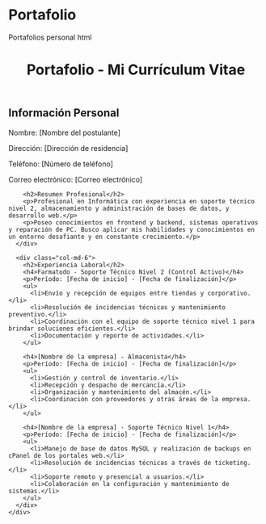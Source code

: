 # Portafolio
Portafolios personal
html
<!DOCTYPE html>
<html lang="es">
<head>
  <meta charset="UTF-8">
  <meta name="viewport" content="width=device-width, initial-scale=1.0">
  <title>Portafolio - Mi Currículum Vitae</title>
  <link rel="stylesheet" href="https://maxcdn.bootstrapcdn.com/bootstrap/4.0.0/css/bootstrap.min.css">
  <link rel="stylesheet" href="styles.css">
</head>
<body>
  <header class="bg-primary text-white text-center py-5">
    <h1>Portafolio - Mi Currículum Vitae</h1>
  </header>

  <div class="container mt-5">
    <div class="row">
      <div class="col-md-6">
        <h2>Información Personal</h2>
        <p>Nombre: [Nombre del postulante]</p>
        <p>Dirección: [Dirección de residencia]</p>
        <p>Teléfono: [Número de teléfono]</p>
        <p>Correo electrónico: [Correo electrónico]</p>

        <h2>Resumen Profesional</h2>
        <p>Profesional en Informática con experiencia en soporte técnico nivel 2, almacenamiento y administración de bases de datos, y desarrollo web.</p>
        <p>Poseo conocimientos en frontend y backend, sistemas operativos y reparación de PC. Busco aplicar mis habilidades y conocimientos en un entorno desafiante y en constante crecimiento.</p>
      </div>

      <div class="col-md-6">
        <h2>Experiencia Laboral</h2>
        <h4>Farmatodo - Soporte Técnico Nivel 2 (Control Activo)</h4>
        <p>Período: [Fecha de inicio] - [Fecha de finalización]</p>
        <ul>
          <li>Envío y recepción de equipos entre tiendas y corporativo.</li>
          <li>Resolución de incidencias técnicas y mantenimiento preventivo.</li>
          <li>Coordinación con el equipo de soporte técnico nivel 1 para brindar soluciones eficientes.</li>
          <li>Documentación y reporte de actividades.</li>
        </ul>

        <h4>[Nombre de la empresa] - Almacenista</h4>
        <p>Período: [Fecha de inicio] - [Fecha de finalización]</p>
        <ul>
          <li>Gestión y control de inventario.</li>
          <li>Recepción y despacho de mercancía.</li>
          <li>Organización y mantenimiento del almacén.</li>
          <li>Coordinación con proveedores y otras áreas de la empresa.</li>
        </ul>

        <h4>[Nombre de la empresa] - Soporte Técnico Nivel 1</h4>
        <p>Período: [Fecha de inicio] - [Fecha de finalización]</p>
        <ul>
          <li>Manejo de base de datos MySQL y realización de backups en cPanel de los portales web.</li>
          <li>Resolución de incidencias técnicas a través de ticketing.</li>
          <li>Soporte remoto y presencial a usuarios.</li>
          <li>Colaboración en la configuración y mantenimiento de sistemas.</li>
        </ul>
      </div>
    </div>
  </div>

  <script src="https://code.jquery.com/jquery-3.2.1.slim.min.js"></script>
  <script src="https://cdnjs.cloudflare.com/ajax/libs/popper.js/1.12.9/umd/popper.min.js"></script>
  <script src="https://maxcdn.bootstrapcdn.com/bootstrap/4.0.0/js/bootstrap.min.js"></script>
</body>
</html>
